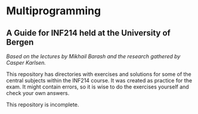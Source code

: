 # Multiprogramming
## A Guide for INF214 held at the University of Bergen
_Based on the lectures by Mikhail Barash and the research gathered by Casper Karlsen._ 

This repository has directories with exercises and solutions for some of the central subjects within the INF214
course. It was created as practice for the exam. It might contain errors, so it is wise to do the exercises yourself and 
check your own answers.

This repository is incomplete. 